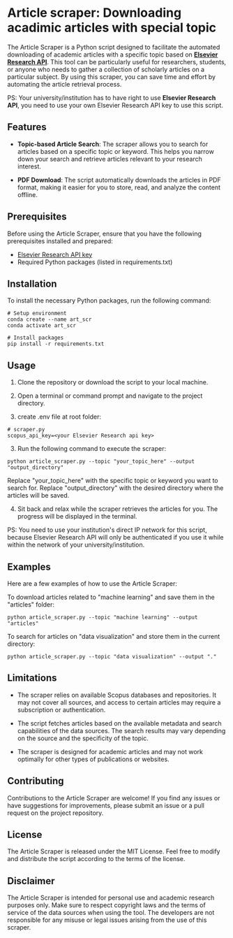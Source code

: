 # Article scraper: Downloading acadimic articles with special topic

The Article Scraper is a Python script designed to facilitate the automated downloading of academic articles with a specific topic based on **[Elsevier Research API](https://dev.elsevier.com/)**. This tool can be particularly useful for researchers, students, or anyone who needs to gather a collection of scholarly articles on a particular subject. By using this scraper, you can save time and effort by automating the article retrieval process.

PS: Your university/institution has to have right to use **Elsevier Research API**, you need to use your own Elsevier Research API key to use this script.

## Features

- **Topic-based Article Search**: The scraper allows you to search for articles based on a specific topic or keyword. This helps you narrow down your search and retrieve articles relevant to your research interest.

- **PDF Download**: The script automatically downloads the articles in PDF format, making it easier for you to store, read, and analyze the content offline.

## Prerequisites

Before using the Article Scraper, ensure that you have the following prerequisites installed and prepared:

- [Elsevier Research API key](https://dev.elsevier.com/)
- Required Python packages (listed in requirements.txt)

## Installation

To install the necessary Python packages, run the following command:

```
# Setup environment
conda create --name art_scr
conda activate art_scr

# Install packages
pip install -r requirements.txt
```

## Usage

1. Clone the repository or download the script to your local machine.

2. Open a terminal or command prompt and navigate to the project directory.

3. create .env file at root folder:

```
# scraper.py
scopus_api_key=<your Elsevier Research api key>
```

3. Run the following command to execute the scraper:
```
python article_scraper.py --topic "your_topic_here" --output "output_directory"
```
Replace "your_topic_here" with the specific topic or keyword you want to search for.
Replace "output_directory" with the desired directory where the articles will be saved.

4. Sit back and relax while the scraper retrieves the articles for you. The progress will be displayed in the terminal.

PS: You need to use your institution's direct IP network for this script, because Elsevier Research API will only be authenticated if you use it while within the network of your university/institution.

## Examples
Here are a few examples of how to use the Article Scraper:

To download articles related to "machine learning" and save them in the "articles" folder:
```
python article_scraper.py --topic "machine learning" --output "articles"
```

To search for articles on "data visualization" and store them in the current directory:

```
python article_scraper.py --topic "data visualization" --output "."
```

## Limitations

- The scraper relies on available Scopus databases and repositories. It may not cover all sources, and access to certain articles may require a subscription or authentication.

- The script fetches articles based on the available metadata and search capabilities of the data sources. The search results may vary depending on the source and the specificity of the topic.

- The scraper is designed for academic articles and may not work optimally for other types of publications or websites.

## Contributing

Contributions to the Article Scraper are welcome! If you find any issues or have suggestions for improvements, please submit an issue or a pull request on the project repository.

## License

The Article Scraper is released under the MIT License. Feel free to modify and distribute the script according to the terms of the license.

## Disclaimer

The Article Scraper is intended for personal use and academic research purposes only. Make sure to respect copyright laws and the terms of service of the data sources when using the tool. The developers are not responsible for any misuse or legal issues arising from the use of this scraper.
